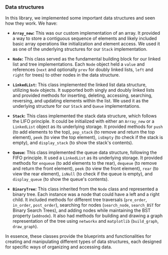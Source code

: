 ### Data structures

In this library, we implemented some important data structures and seen how they work. We have:

* **`Array_new`:** This was our custom implementation of an array. It provided a way to store a contiguous sequence of elements and likely included basic array operations like initialization and element access. We used it as one of the underlying structures for our `Stack` implementation.

* **`Node`:** This class served as the fundamental building block for our linked list and tree implementations. Each `Node` object held a `value` and references (`next` and optionally `prev` for doubly linked lists, `left` and `right` for trees) to other nodes in the data structure.

* **`LinkedList`:** This class implemented the linked list data structure, utilizing `Node` objects. It supported both singly and doubly linked lists and provided methods for inserting, deleting, accessing, searching, reversing, and updating elements within the list. We used it as the underlying structure for our `Stack` and `Queue` implementations.

* **`Stack`:** This class implemented the stack data structure, which follows the LIFO principle. It could be initialized with either an `Array_new` or a `LinkedList` object as its underlying storage. It provided methods for `push` (to add elements to the top), `pop_stack` (to remove and return the top element), `peek` (to view the top element), `isEmpty` (to check if the stack is empty), and `display_stack` (to show the stack's contents).

* **`Queue`:** This class implemented the queue data structure, following the FIFO principle. It used a `LinkedList` as its underlying storage. It provided methods for `enqueue` (to add elements to the rear), `dequeue` (to remove and return the front element), `peek` (to view the front element), `rear` (to view the rear element), `isNull` (to check if the queue is empty), and `display_queue` (to show the queue's contents).

* **`BinaryTree`:** This class inherited from the `Node` class and represented a binary tree. Each instance was a node that could have a left and a right child. It included methods for different tree traversals (`pre_order`, `in_order`, `post_order`), searching for nodes (`search_node`, `search_BST` for Binary Search Trees), and adding nodes while maintaining the BST property (`addnode`). It also had methods for building and drawing a graph representation of the tree using `networkx` and `matplotlib` (`build_graph`, `draw_graph`).

In essence, these classes provide the blueprints and functionalities for creating and manipulating different types of data structures, each designed for specific ways of organizing and accessing data.